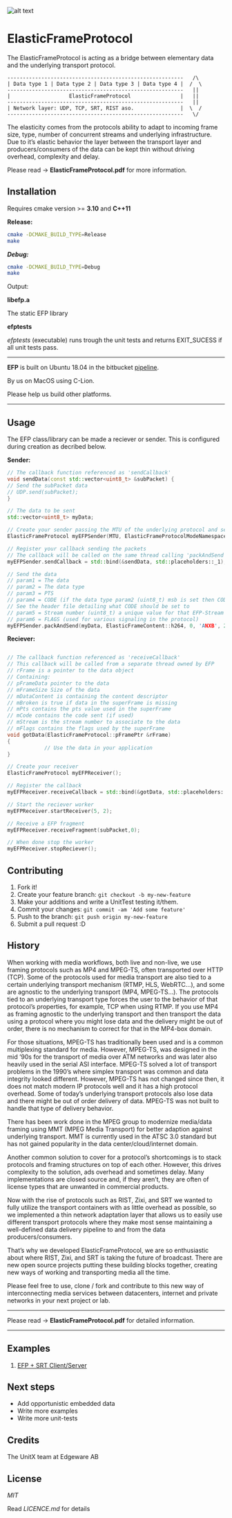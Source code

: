 ![alt text](https://bitbucket.org/unitxtra/efp/raw/690a192cf7ce9420cad999ad113b1b4246d9c2fd/elasticframe.png)

# ElasticFrameProtocol

The ElasticFrameProtocol is acting as a bridge between elementary data and the underlying transport protocol.

```
---------------------------------------------------------   /\
| Data type 1 | Data type 2 | Data type 3 | Data type 4 |  /  \
---------------------------------------------------------   ||
|                   ElasticFrameProtocol                |   ||
---------------------------------------------------------   ||
| Network layer: UDP, TCP, SRT, RIST aso.               |  \  /
---------------------------------------------------------   \/

```

The elasticity comes from the protocols ability to adapt to incoming frame size, type, number of concurrent streams and underlying infrastructure. Due to it’s elastic behavior the layer between the transport layer and producers/consumers of the data can be kept thin without driving overhead, complexity and delay. 

Please read -> **ElasticFrameProtocol.pdf** for more information.


## Installation

Requires cmake version >= **3.10** and **C++11**

**Release:**

```sh
cmake -DCMAKE_BUILD_TYPE=Release
make
```

***Debug:***

```sh
cmake -DCMAKE_BUILD_TYPE=Debug
make
```

Output: 

**libefp.a**

The static EFP library 

**efptests**

*efptests* (executable) runs trough the unit tests and returns EXIT_SUCESS if all unit tests pass.

---

**EFP** is built on Ubuntu 18.04 in the bitbucket [pipeline](https://bitbucket.org/unitxtra/efp/addon/pipelines/home).

By us on MacOS using C-Lion.

Please help us build other platforms. 

---


## Usage

The EFP class/library can be made a reciever or sender. This is configured during creation as decribed below.

**Sender:**

```cpp
// The callback function referenced as 'sendCallback'
void sendData(const std::vector<uint8_t> &subPacket) {
// Send the subPacket data 
// UDP.send(subPacket);
}

// The data to be sent
std::vector<uint8_t> myData;

// Create your sender passing the MTU of the underlying protocol and set EFP to mode sender
ElasticFrameProtocol myEFPSender(MTU, ElasticFrameProtocolModeNamespace::sender);

// Register your callback sending the packets
// The callback will be called on the same thread calling 'packAndSend'
myEFPSender.sendCallback = std::bind(&sendData, std::placeholders::_1);

// Send the data
// param1 = The data
// param2 = The data type
// param3 = PTS
// param4 = CODE (if the data type param2 (uint8_t) msb is set then CODE must be used
// See the header file detailing what CODE should be set to
// param5 = Stream number (uint8_t) a unique value for that EFP-Stream
// param6 = FLAGS (used for various signaling in the protocol) 
myEFPSender.packAndSend(myData, ElasticFrameContent::h264, 0, 'ANXB', 2, NO_FLAGS);

```

**Reciever:**

```cpp

// The callback function referenced as 'receiveCallback'
// This callback will be called from a separate thread owned by EFP
// rFrame is a pointer to the data object
// Containing:
// pFrameData pointer to the data
// mFrameSize Size of the data 
// mDataContent is containing the content descriptor
// mBroken is true if data in the superFrame is missing
// mPts contains the pts value used in the superFrame
// mCode contains the code sent (if used)
// mStream is the stream number to associate to the data
// mFlags contains the flags used by the superFrame
void gotData(ElasticFrameProtocol::pFramePtr &rFrame)
{
			// Use the data in your application 
}

// Create your receiver
ElasticFrameProtocol myEFPReceiver();

// Register the callback
myEFPReceiver.receiveCallback = std::bind(&gotData, std::placeholders::_1);

// Start the reciever worker
myEFPReceiver.startReceiver(5, 2);

// Receive a EFP fragment
myEFPReceiver.receiveFragment(subPacket,0);

// When done stop the worker
myEFPReceiver.stopReciever();

```



## Contributing

1. Fork it!
2. Create your feature branch: `git checkout -b my-new-feature`
3. Make your additions and write a UnitTest testing it/them.
4. Commit your changes: `git commit -am 'Add some feature'`
5. Push to the branch: `git push origin my-new-feature`
6. Submit a pull request :D

## History

When working with media workflows, both live and non-live, we use framing protocols such as MP4 and MPEG-TS, often transported over HTTP (TCP). Some of the protocols used for media transport are also tied to a certain underlying transport mechanism (RTMP, HLS, WebRTC…), and some are agnostic to the underlying transport (MP4, MPEG-TS…). The protocols tied to an underlying transport type forces the user to the behavior of that protocol’s properties, for example, TCP when using RTMP. If you use MP4 as framing agnostic to the underlying transport and then transport the data using a protocol where you might lose data and the delivery might be out of order, there is no mechanism to correct for that in the MP4-box domain.  

For those situations, MPEG-TS has traditionally been used and is a common multiplexing standard for media. However, MPEG-TS, was designed in the mid ’90s for the transport of media over ATM networks and was later also heavily used in the serial ASI interface. MPEG-TS solved a lot of transport problems in the 1990’s where simplex transport was common and data integrity looked different. However, MPEG-TS has not changed since then, it does not match modern IP protocols well and it has a high protocol overhead. Some of today’s underlying transport protocols also lose data and there might be out of order delivery of data. MPEG-TS was not built to handle that type of delivery behavior. 

There has been work done in the MPEG group to modernize media/data framing using MMT (MPEG Media Transport) for better adaption against underlying transport. MMT is currently used in the ATSC 3.0 standard but has not gained popularity in the data center/cloud/internet domain. 

Another common solution to cover for a protocol’s shortcomings is to stack protocols and framing structures on top of each other. However, this drives complexity to the solution, ads overhead and sometimes delay. Many implementations are closed source and, if they aren’t, they are often of license types that are unwanted in commercial products.  

Now with the rise of protocols such as RIST, Zixi, and SRT we wanted to fully utilize the transport containers with as little overhead as possible, so we implemented a thin network adaptation layer that allows us to easily use different transport protocols where they make most sense maintaining a well-defined data delivery pipeline to and from the data producers/consumers. 

That’s why we developed ElasticFrameProtocol, we are so enthusiastic about where RIST, Zixi, and SRT is taking the future of broadcast. There are new open source projects putting these building blocks together, creating new ways of working and transporting media all the time.   

Please feel free to use, clone / fork and contribute to this new way of interconnecting media services between datacenters, internet and private networks in your next project or lab. 


---

Please read -> **ElasticFrameProtocol.pdf** for detailed information.

---

## Examples



1. [EFP + SRT Client/Server](https://bitbucket.org/unitxtra/cppsrtframingexample/src/master/)


## Next steps

* Add opportunistic embedded data
* Write more examples
* Write more unit-tests

## Credits

The UnitX team at Edgeware AB

## License

*MIT*

Read *LICENCE.md* for details